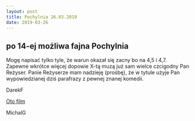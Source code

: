 ```yaml
---
layout: post
title: Pochylnia 26.03.2019
date: 2019-03-26
---
```


## po 14-ej możliwa fajna Pochylnia  

Mogę napisać tylko tyle, że warun okazał się zacny bo na 4,5 i 4,7.  
Zapewne wkrótce więcej dopowie X-tą muzą już sam wielce czcigodny Pan Reżyser.
Panie Reżyserze mam nadzieję (prośbę), że w tytule użyje Pan wypowiedzianej dziś parafrazy
z pewnej znanej komedii.    

DarekF  

[Oto film](https://youtu.be/qYlI5UCOd1Q)  

MichalG
